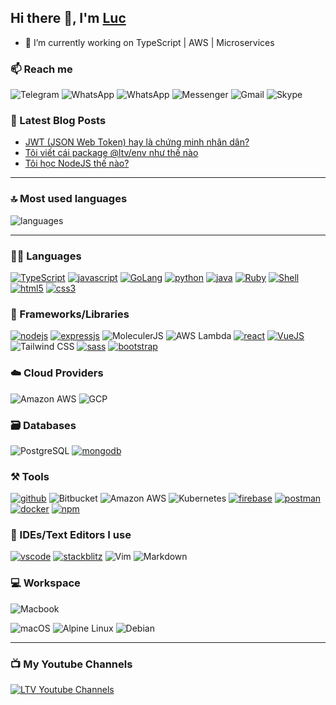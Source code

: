## Hi there 👋, I'm [Luc](https://lucduong.me)

- 🔭 I’m currently working on TypeScript | AWS | Microservices

### 📫 Reach me

![Telegram](https://img.shields.io/badge/+84788565666-2CA5E0?style=for-the-badge&logo=telegram&logoColor=white)
![WhatsApp](https://img.shields.io/badge/+84788565666-25D366?style=for-the-badge&logo=whatsapp&logoColor=white)
![WhatsApp](https://img.shields.io/badge/+358451672789-25D366?style=for-the-badge&logo=whatsapp&logoColor=white)
![Messenger](https://img.shields.io/badge/+84788565666-00B2FF?style=for-the-badge&logo=messenger&logoColor=white)
![Gmail](https://img.shields.io/badge/luc@ltv.vn-D14836?style=for-the-badge&logo=gmail&logoColor=white)
![Skype](https://img.shields.io/static/v1?style=for-the-badge&message=lucltv&color=00AFF0&logo=Skype&logoColor=white&label=)

### 📜 Latest Blog Posts

<!-- BLOG-POST-LIST:START -->
- [JWT (JSON Web Token) hay là chứng minh nhân dân?](https://ltv.land/jwt-json-web-token-hay-l%C3%A0-ch%E1%BB%A9ng-minh-nh%C3%A2n-d%C3%A2n-51fde59f3310)
- [Tôi viết cái package @ltv/env như thế nào](https://ltv.land/t%C3%B4i-vi%E1%BA%BFt-c%C3%A1i-package-ltv-env-nh%C6%B0-th%E1%BA%BF-n%C3%A0o-197a2a9d12ec)
- [Tôi học NodeJS thế nào?](https://ltv.land/t%C3%B4i-h%E1%BB%8Dc-nodejs-nh%C6%B0-th%E1%BA%BF-n%C3%A0o-2b6c231d0246)
<!-- BLOG-POST-LIST:END -->

---

### 🔝 Most used languages
  <img alt="languages" src="https://github-readme-stats.vercel.app/api/top-langs/?username=lucduong&theme=github_dark&hide_border=true&hide=Jupyter%20Notebook,css,html,scss,python&layout=compact" />

---

### 🧑‍💻 Languages

[![TypeScript](https://img.shields.io/badge/TypeScript-007ACC?style=for-the-badge&logo=typescript&logoColor=white)](https://lucduong.me)
[![javascript](https://img.shields.io/badge/JavaScript-323330?style=for-the-badge&logo=javascript&logoColor=F7DF1E)](https://lucduong.me)
[![GoLang](https://img.shields.io/badge/Go-00ADD8?style=for-the-badge&logo=go&logoColor=white)](https://lucduong.me)
[![python](https://img.shields.io/badge/Python-FFD43B?style=for-the-badge&logo=python&logoColor=darkgreen)](https://lucduong.me)
[![java](https://img.shields.io/badge/Java-ED8B00?style=for-the-badge&logo=java&logoColor=white)](https://lucduong.me)
[![Ruby](https://img.shields.io/badge/Ruby-CC342D?style=for-the-badge&logo=ruby&logoColor=white)](https://lucduong.me)
[![Shell](https://img.shields.io/badge/Shell_Script-121011?style=for-the-badge&logo=gnu-bash&logoColor=white)](https://lucduong.me)
[![html5](https://img.shields.io/badge/HTML5-E34F26?style=for-the-badge&logo=html5&logoColor=white)](https://lucduong.me)
[![css3](https://img.shields.io/badge/CSS3-1572B6?style=for-the-badge&logo=css3&logoColor=white)](https://lucduong.me)

### 🧩 Frameworks/Libraries

[![nodejs](https://img.shields.io/badge/Node.js-339933?style=for-the-badge&logo=nodedotjs&logoColor=white)](https://nodejs.org/en)
[![expressjs](https://img.shields.io/badge/Express.js-000000?style=for-the-badge&logo=express&logoColor=white)](https://expressjs.com)
![MoleculerJS](https://img.shields.io/static/v1?style=for-the-badge&message=MoleculerJS&color=3CAFCE&logo=Moleculer&logoColor=FFFFFF&label=)
![AWS Lambda](https://img.shields.io/static/v1?style=for-the-badge&message=AWS+Lambda&color=222222&logo=AWS+Lambda&logoColor=FF9900&label=)
[![react](https://img.shields.io/badge/React-20232A?style=for-the-badge&logo=react&logoColor=61DAFB)](https://reactjs.org)
[![VueJS](https://img.shields.io/badge/Vue.js-4fc08d?style=for-the-badge&logo=vuedotjs&logoColor=white)](https://vuejs.org)
![Tailwind CSS](https://img.shields.io/static/v1?style=for-the-badge&message=Tailwind+CSS&color=222222&logo=Tailwind+CSS&logoColor=06B6D4&label=)
[![sass](https://img.shields.io/badge/Sass-CC6699?style=for-the-badge&logo=sass&logoColor=white)](https://sass-lang.com)
[![bootstrap](https://img.shields.io/badge/Bootstrap-563D7C?style=for-the-badge&logo=bootstrap&logoColor=white)](https://getbootstrap.com)

### ☁️ Cloud Providers

![Amazon AWS](https://img.shields.io/static/v1?style=for-the-badge&message=Amazon+AWS&color=232F3E&logo=Amazon+AWS&logoColor=FFFFFF&label=)
![GCP](https://img.shields.io/badge/Google_Cloud-4285F4?style=for-the-badge&logo=google-cloud&logoColor=white)

### 🗃️ Databases

![PostgreSQL](https://img.shields.io/static/v1?style=for-the-badge&message=PostgreSQL&color=4169E1&logo=PostgreSQL&logoColor=FFFFFF&label=)
[![mongodb](https://img.shields.io/badge/MongoDB-4EA94B?style=for-the-badge&logo=mongodb&logoColor=white)](https://www.mongodb.com)

### ⚒️ Tools

[![github](https://img.shields.io/badge/GitHub-100000?style=for-the-badge&logo=github&logoColor=white)](https://github.com)
![Bitbucket](https://img.shields.io/static/v1?style=for-the-badge&message=Bitbucket&color=0052CC&logo=Bitbucket&logoColor=FFFFFF&label=)
![Amazon AWS](https://img.shields.io/static/v1?style=for-the-badge&message=Amazon+AWS&color=232F3E&logo=Amazon+AWS&logoColor=FFFFFF&label=)
![Kubernetes](https://img.shields.io/static/v1?style=for-the-badge&message=Kubernetes&color=326CE5&logo=Kubernetes&logoColor=FFFFFF&label=)
[![firebase](https://img.shields.io/badge/firebase-ffca28?style=for-the-badge&logo=firebase&logoColor=black)](https://firebase.google.com)
[![postman](https://img.shields.io/badge/Postman-FF6C37?style=for-the-badge&logo=Postman&logoColor=white)](https://www.postman.com)
[![docker](https://img.shields.io/badge/Docker-2CA5E0?style=for-the-badge&logo=docker&logoColor=white)](https://www.docker.com)
[![npm](https://img.shields.io/badge/npm-CB3837?style=for-the-badge&logo=npm&logoColor=white)](https://www.npmjs.com)

### 🧠 IDEs/Text Editors I use

[![vscode](https://img.shields.io/badge/Visual_Studio_Code-0078D4?style=for-the-badge&logo=visual%20studio%20code&logoColor=white)](https://code.visualstudio.com)
[![stackblitz](https://img.shields.io/badge/stackblitz-000000?style=for-the-badge&logo=stackblitz&logoColor=white)](https://stackblitz.com)
![Vim](https://img.shields.io/static/v1?style=for-the-badge&message=Vim&color=019733&logo=Vim&logoColor=FFFFFF&label=)
![Markdown](https://img.shields.io/static/v1?style=for-the-badge&message=Markdown&color=000000&logo=Markdown&logoColor=FFFFFF&label=)

### 💻 Workspace

![Macbook](https://img.shields.io/badge/Apple-MacBook_Air_M1-999999?style=for-the-badge&logo=apple&logoColor=white)

![macOS](https://img.shields.io/static/v1?style=for-the-badge&message=macOS&color=000000&logo=apple&logoColor=FFFFFF&label=)
![Alpine Linux](https://img.shields.io/static/v1?style=for-the-badge&message=Alpine+Linux&color=0D597F&logo=Alpine+Linux&logoColor=FFFFFF&label=)
![Debian](https://img.shields.io/static/v1?style=for-the-badge&message=Debian&color=A81D33&logo=Debian&logoColor=FFFFFF&label=)

---

### 📺 My Youtube Channels

[![LTV Youtube Channels](https://user-images.githubusercontent.com/2667418/177687998-d3e8be25-c27a-4f4e-83f2-8469230ec24d.png)](https://www.youtube.com/c/LTVOfficial/videos)
